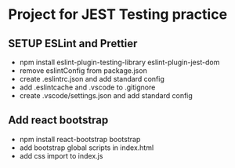 # Project for JEST Testing practice

## SETUP ESLint and Prettier

- npm install eslint-plugin-testing-library eslint-plugin-jest-dom
- remove eslintConfig from package.json
- create .eslintrc.json and add standard config
- add .eslintcache and .vscode to .gitignore
- create .vscode/settings.json and add standard config

## Add react bootstrap

- npm install react-bootstrap bootstrap
- add bootstrap global scripts in index.html
- add css import to index.js
